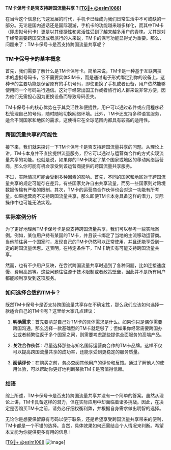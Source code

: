 **TM卡保号卡是否支持跨国流量共享？[[TG💪+ @esim1088](https://t.me/s/esim1088)]**

在当今这个信息化飞速发展的时代，手机卡已经成为我们日常生活中不可或缺的一部分。无论是国内通话还是国际漫游，手机卡的功能越来越多样化，而其中TM卡（即虚拟号码卡）更是以其便捷性和灵活性受到了越来越多用户的青睐。尤其是对于经常需要跨国交流或者旅行的人来说，TM卡的保号功能显得尤为重要。那么，问题来了：TM卡保号卡是否支持跨国流量共享呢？

### TM卡保号卡的基本概念

首先，我们需要了解什么是TM卡保号卡。简单来说，TM卡是一种基于互联网技术的虚拟号码卡，它不需要实体SIM卡，而是通过电子形式绑定到你的设备上。这种卡的主要功能是保留原有的手机号码，即使更换了手机或者设备，用户依然能够使用同一个号码进行通信。这对于经常出国工作或者旅行的人群来说非常方便，因为他们无需担心因为更换设备而导致号码丢失。

TM卡保号卡的核心优势在于其灵活性和便捷性。用户可以通过软件或应用程序轻松管理自己的号码，随时随地切换网络环境。此外，TM卡还支持多种语言服务，适合不同国家和地区的需求，这使得它在全球范围内都具有较高的适用性。

### 跨国流量共享的可能性

接下来，我们就来探讨一下TM卡保号卡是否支持跨国流量共享的问题。从理论上讲，TM卡本身并不直接提供流量服务，但它可以通过与运营商合作的方式实现流量共享的功能。也就是说，如果你的TM卡绑定了某个国家或地区的移动网络运营商，那么你可能有机会享受到该运营商提供的跨国流量共享服务。

不过，实际情况可能会受到多种因素的影响。首先，不同的国家和地区对于跨国流量共享的规定可能存在差异。有些国家允许自由共享流量，而另一些国家则对跨境数据传输有严格的限制。其次，TM卡的运营商合作伙伴也会对这一功能有所考量。如果运营商不支持跨国流量共享，那么即便TM卡本身具备这样的潜力，实际操作中也可能无法实现。

### 实际案例分析

为了更好地理解TM卡保号卡是否支持跨国流量共享，我们可以参考一些实际案例。例如，某位用户持有某国的TM卡，并且该卡绑定了当地的主流移动运营商。当他前往另一个国家时，发现自己的TM卡仍然可以正常使用，并且还能享受到一定的跨国流量优惠。这表明，在特定条件下，TM卡确实有可能支持跨国流量共享。

然而，也有不少用户反映，在尝试跨国流量共享时遇到了各种问题，比如连接速度慢、费用高昂等。这些问题往往源于技术限制或者政策壁垒，因此并不是所有用户都能顺利享受到这项服务。

### 如何选择合适的TM卡？

既然TM卡保号卡是否支持跨国流量共享存在不确定性，那么我们应该如何选择一款适合自己的TM卡呢？这里给大家几点建议：

1. **明确需求**：首先要清楚自己对TM卡的具体需求是什么。如果你只是偶尔需要跨国沟通，那么选择一款基础型的TM卡就足够了；但如果你经常需要跨国办公或者频繁往返于多个国家之间，则需要考虑那些提供全面服务的高端产品。

2. **关注合作伙伴**：尽量选择那些与知名国际运营商合作的TM卡品牌。这样不仅可以提高跨国流量共享的成功率，还能享受到更稳定的服务质量。

3. **阅读评价**：在购买之前，务必查阅其他用户的评价和反馈。通过了解他人的使用体验，可以帮助你更好地判断某款TM卡是否值得信赖。

### 结语

综上所述，TM卡保号卡是否支持跨国流量共享并没有一个简单的答案。虽然从理论上讲，TM卡具备这样的潜力，但在实际应用中却面临着诸多挑战。因此，在决定是否购买TM卡之前，请务必仔细权衡利弊，并根据自身需求做出明智的选择。

无论你是想要保留原有号码以便于联系，还是希望享受跨国流量共享带来的便利，TM卡都是一个不错的选择。当然，具体效果如何还需结合个人情况来判断。希望本文能为你提供更多有用的信息！

[[TG💪+ @esim1088](https://t.me/s/esim1088) ![Image](https://i.postimg.cc/4NQfJmqS/Snipaste-2025-05-13-00-14-12.png)]